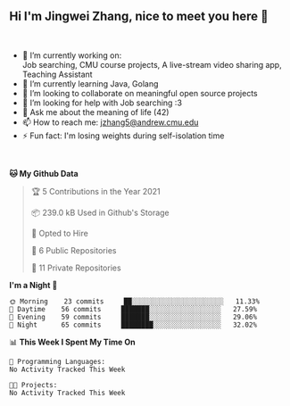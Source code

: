 Hi I'm Jingwei Zhang, nice to meet you here 👋
---
<br>


- 🔭 I’m currently working on: <br>
    Job searching, CMU course projects, A live-stream video sharing app, Teaching Assistant
- 🌱 I’m currently learning Java, Golang
- 👯 I’m looking to collaborate on meaningful open source projects
- 🤔 I’m looking for help with Job searching :3
- 💬 Ask me about the meaning of life (42)
- 📫 How to reach me: jzhang5@andrew.cmu.edu
- ⚡ Fun fact: I'm losing weights during self-isolation time
<br>


<!--START_SECTION:waka-->
**🐱 My Github Data** 

> 🏆 5 Contributions in the Year 2021
 > 
> 📦 239.0 kB Used in Github's Storage 
 > 
> 💼 Opted to Hire
 > 
> 📜 6 Public Repositories 
 > 
> 🔑 11 Private Repositories  
 > 
**I'm a Night 🦉** 

```text
🌞 Morning    23 commits     ██░░░░░░░░░░░░░░░░░░░░░░░   11.33% 
🌆 Daytime    56 commits     ███████░░░░░░░░░░░░░░░░░░   27.59% 
🌃 Evening    59 commits     ███████░░░░░░░░░░░░░░░░░░   29.06% 
🌙 Night      65 commits     ████████░░░░░░░░░░░░░░░░░   32.02%

```


📊 **This Week I Spent My Time On** 

```text
💬 Programming Languages: 
No Activity Tracked This Week

🐱‍💻 Projects: 
No Activity Tracked This Week

```


<!--END_SECTION:waka-->
